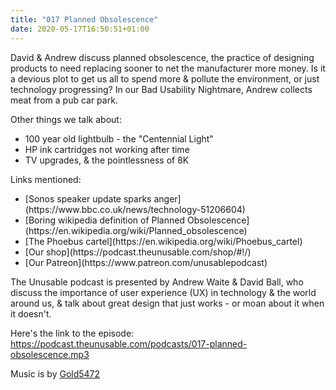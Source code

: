 ```yaml
---
title: "017 Planned Obsolescence"
date: 2020-05-17T16:50:51+01:00
---
```


David &amp; Andrew discuss planned obsolescence, the practice of designing products to need replacing sooner to net the manufacturer more money. Is it a devious plot to get us all to spend more &amp; pollute the environment, or just technology progressing? In our Bad Usability Nightmare, Andrew collects meat from a pub car park.

Other things we talk about:
<ul>
<li>100 year old lightbulb - the "Centennial Light"</li>
<li>HP ink cartridges not working after time</li>
<li>TV upgrades, & the pointlessness of 8K</li>


</ul>

Links mentioned:
<ul>

<li>[Sonos speaker update sparks anger](https://www.bbc.co.uk/news/technology-51206604)</li>
<li>[Boring wikipedia definition of Planned Obsolescence](https://en.wikipedia.org/wiki/Planned_obsolescence)</li>
<li>[The Phoebus cartel](https://en.wikipedia.org/wiki/Phoebus_cartel)</li>
<li>[Our shop](https://podcast.theunusable.com/shop/#!/)</li>
<li>[Our Patreon](https://www.patreon.com/unusablepodcast)</li>
</ul>

The Unusable podcast is presented by Andrew Waite & David Ball, who discuss the importance of user experience (UX) in technology & the world around us, & talk about great design that just works - or moan about it when it doesn't.

Here's the link to the episode: https://podcast.theunusable.com/podcasts/017-planned-obsolescence.mp3

Music is by [Gold5472](https://gold5472.newgrounds.com/)

